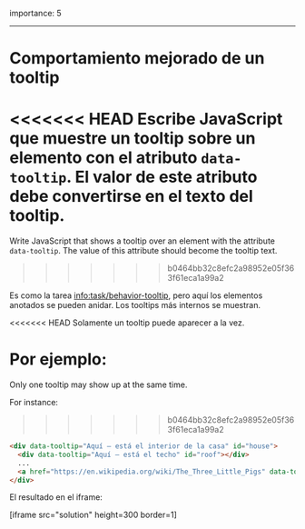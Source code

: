 importance: 5

---

# Comportamiento mejorado de un tooltip

<<<<<<< HEAD
Escribe JavaScript que muestre un tooltip sobre un elemento con el atributo `data-tooltip`. El valor de este atributo debe convertirse en el texto del tooltip.
=======
Write JavaScript that shows a tooltip over an element with the attribute `data-tooltip`. The value of this attribute should become the tooltip text.
>>>>>>> b0464bb32c8efc2a98952e05f363f61eca1a99a2

Es como la tarea <info:task/behavior-tooltip>, pero aquí los elementos anotados se pueden anidar. Los tooltips más internos se muestran.

<<<<<<< HEAD
Solamente un tooltip puede aparecer a la vez.

Por ejemplo:
=======
Only one tooltip may show up at the same time.

For instance:
>>>>>>> b0464bb32c8efc2a98952e05f363f61eca1a99a2

```html
<div data-tooltip="Aquí – está el interior de la casa" id="house">
  <div data-tooltip="Aquí – está el techo" id="roof"></div>
  ...
  <a href="https://en.wikipedia.org/wiki/The_Three_Little_Pigs" data-tooltip="Continúa leyendo…">Colócate sobre mi</a>
</div>
```

El resultado en el iframe:

[iframe src="solution" height=300 border=1]

